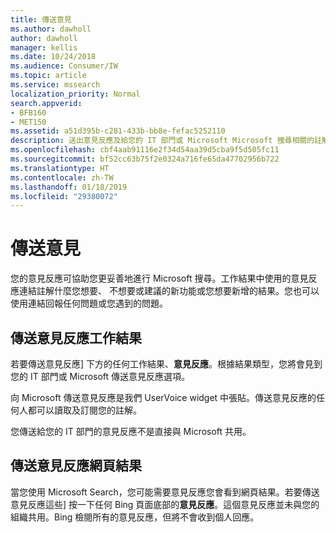 ```yaml
---
title: 傳送意見
ms.author: dawholl
author: dawholl
manager: kellis
ms.date: 10/24/2018
ms.audience: Consumer/IW
ms.topic: article
ms.service: mssearch
localization_priority: Normal
search.appverid:
- BFB160
- MET150
ms.assetid: a51d395b-c281-433b-bb8e-fefac5252110
description: 送出意見反應及給您的 IT 部門或 Microsoft Microsoft 搜尋相關的註解
ms.openlocfilehash: cbf4aab91116e2f34d54aa39d5cba9f5d505fc11
ms.sourcegitcommit: bf52cc63b75f2e0324a716fe65da47702956b722
ms.translationtype: HT
ms.contentlocale: zh-TW
ms.lasthandoff: 01/18/2019
ms.locfileid: "29380072"
---
```

# <a name="send-feedback"></a>傳送意見

您的意見反應可協助您更妥善地進行 Microsoft 搜尋。工作結果中使用的意見反應連結註解什麼您想要、 不想要或建議的新功能或您想要新增的結果。您也可以使用連結回報任何問題或您遇到的問題。
  
## <a name="send-feedback-about-work-results"></a>傳送意見反應工作結果

若要傳送意見反應] 下方的任何工作結果、**意見反應**。根據結果類型，您將會見到您的 IT 部門或 Microsoft 傳送意見反應選項。
  
向 Microsoft 傳送意見反應是我們 UserVoice widget 中張貼。傳送意見反應的任何人都可以讀取及訂閱您的註解。
  
您傳送給您的 IT 部門的意見反應不是直接與 Microsoft 共用。
  
## <a name="send-feedback-about-web-results"></a>傳送意見反應網頁結果

當您使用 Microsoft Search，您可能需要意見反應您會看到網頁結果。若要傳送意見反應這些] 按一下任何 Bing 頁面底部的**意見反應**。這個意見反應並未與您的組織共用。Bing 檢閱所有的意見反應，但將不會收到個人回應。 

  

